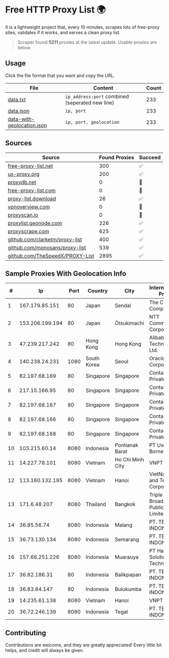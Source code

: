 
# Free HTTP Proxy List 🌍

It is a lightweight project that, every 10 minutes, scrapes lots of free-proxy sites, validates if it works, and serves a clean proxy list.


> Scraper found **5211** proxies at the latest update. Usable proxies are below.

## Usage

Click the file format that you want and copy the URL.


|File|Content|Count|
|----|-------|-----|
|[data.txt](https://raw.githubusercontent.com/themiralay/Proxy-List-World/master/data.txt)|`ip_address:port` combined (seperated new line)|233|
|[data.json](https://raw.githubusercontent.com/themiralay/Proxy-List-World/master/data.json)|`ip, port`|233|
|[data-with-geolocation.json](https://raw.githubusercontent.com/themiralay/Proxy-List-World/master/data-with-geolocation.json)|`ip, port, geolocation`|233|

## Sources

|Source|Found Proxies|Succeed|
|------|-------------|-------|
|[free-proxy-list.net](https://free-proxy-list.net)|300|✅|
|[us-proxy.org](https://www.us-proxy.org)|200|✅|
|[proxydb.net](http://proxydb.net)|0|🚫|
|[free-proxy-list.com](https://free-proxy-list.com/?page=&port=&type%5B%5D=http&type%5B%5D=https&up_time=0&search=Search)|0|🚫|
|[proxy-list.download](https://www.proxy-list.download/HTTP)|26|✅|
|[vpnoverview.com](https://vpnoverview.com/privacy/anonymous-browsing/free-proxy-servers)|0|🚫|
|[proxyscan.io](https://www.proxyscan.io)|0|🚫|
|[proxylist.geonode.com](https://proxylist.geonode.com/api/proxy-list?limit=300&page=1&sort_by=lastChecked&sort_type=desc&protocols=http,https)|226|✅|
|[proxyscrape.com](https://api.proxyscrape.com/v2/?request=displayproxies&protocol=http&timeout=10000&country=all&ssl=all&anonymity=all)|625|✅|
|[github.com/clarketm/proxy-list](https://raw.githubusercontent.com/clarketm/proxy-list/master/proxy-list-raw.txt)|400|✅|
|[github.com/monosans/proxy-list](https://raw.githubusercontent.com/monosans/proxy-list/main/proxies/http.txt)|539|✅|
|[github.com/TheSpeedX/PROXY-List](https://raw.githubusercontent.com/TheSpeedX/PROXY-List/master/http.txt)|2895|✅|


## Sample Proxies With Geolocation Info

|#|Ip|Port|Country|City|Internet Service Provider|
|-|--|----|-------|----|-------------------------|
|1|167.179.85.151|80|Japan|Sendai|The Constant Company, LLC|
|2|153.206.199.194|80|Japan|Ōtsukimachi|NTT Communications Corporation|
|3|47.239.217.242|80|Hong Kong|Hong Kong|Alibaba (US) Technology Co., Ltd.|
|4|140.238.24.231|1080|South Korea|Seoul|Oracle Corporation|
|5|82.197.68.169|80|Singapore|Singapore|Contabo Asia Private Limited|
|6|217.15.166.95|80|Singapore|Singapore|Contabo Asia Private Limited|
|7|82.197.68.167|80|Singapore|Singapore|Contabo Asia Private Limited|
|8|82.197.68.166|80|Singapore|Singapore|Contabo Asia Private Limited|
|9|82.197.68.168|80|Singapore|Singapore|Contabo Asia Private Limited|
|10|103.215.60.14|8080|Indonesia|Pontianak Barat|PT Uwais Borneo Group|
|11|14.227.78.101|8080|Vietnam|Ho Chi Minh City|VNPT|
|12|113.160.132.195|8080|Vietnam|Hanoi|VietNam Post and Telecom Corporation|
|13|171.6.48.207|8080|Thailand|Bangkok|Triple T Broadband Public Company Limited|
|14|36.85.56.74|8080|Indonesia|Malang|PT. TELKOM INDONESIA|
|15|36.73.130.134|8080|Indonesia|Semarang|PT. TELKOM INDONESIA|
|16|157.66.251.226|8080|Indonesia|Muarauya|PT Haykal Solutions Technology|
|17|36.82.186.31|80|Indonesia|Balikpapan|PT. TELKOM INDONESIA|
|18|36.83.84.147|80|Indonesia|Bulukumba|PT. TELKOM INDONESIA|
|19|14.235.61.138|8080|Vietnam|Hanoi|VNPT|
|20|36.72.246.139|8080|Indonesia|Tegal|PT. TELKOM INDONESIA|



## Contributing

Contributions are welcome, and they are greatly appreciated! Every
little bit helps, and credit will always be given.

